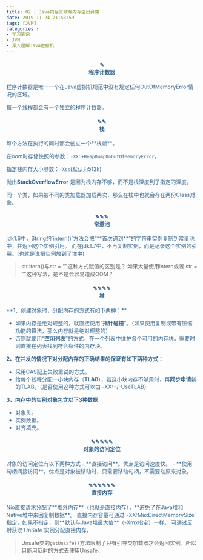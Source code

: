 ```yaml
---
title: 02 | Java内存区域与内存溢出异常
date: 2019-11-24 21:58:59
tags: [JVM]
categories :
- 学习笔记
- JVM
- 深入理解Java虚拟机
---
```


<center> <h4><font color = "#36648B">✎</br>程序计数器</center>
程序计数器是唯一一个在Java虚拟机规范中没有规定任何OutOfMemoryError情况的区域。

每一个线程都会有一个独立的程序计数器。

<center> <h4><font color = "#36648B">✎✎</br>栈</center>
每个方法在执行的同时都会创立一个**栈帧**。

在oom时存储快照的参数：`-XX:+HeapDumpOnOutOfMemoryError`。

指定栈内存大小参数：`-Xss`(默认为512k)

抛出**StackOverflowError** 是因为栈内存不够，而不是栈深度到了指定的深度。

同一个类，如果被不同的类加载器加载两次，那么在栈中也就会存在两份Class对象。

<center> <h4><font color = "#36648B">✎✎✎</br>常量池</center>
jdk1.6中，String的`intern()`方法会把“**首次遇到**”的字符串实例复制到常量池中，并返回这个实例引用。
而在jdk1.7中，不再复制实例，而是记录这个实例的引用。(也就是说把实例放到了堆中)

> str.itern()与str = ""这种方式赋值的区别是？
> 如果大量使用intern或者 str = ""这种写法，是不是会容易造成OOM？


<center> <h4><font color = "#36648B">✎✎✎✎</br>堆</center>
**1、创建对象时，分配内存的方式有如下两种：**

- 如果内存是绝对规整的，就直接使用“**指针碰撞**”。（如果使用复制或带有压缩功能的算法，那么内存就是绝对规整的）
- 否则就使用“**空闲列表**”的方式，在一个列表中维护各个可用的内存块。需要时则直接在列表找到符合条件的内存块。

**2、在并发的情况下对分配内存的正确结果的保证有如下两种方式：**

-  采用CAS配上失败重试的方式。
- 给每个线程分配一小块内存（**TLAB**），若这小块内存不够用时，再**同步申请**新的TLAB。（是否使用这种方式可以由 -XX:+/-UseTLAB）

**3、内存中的实例对象包含以下3种数据**

- 对象头。
- 实例数据。
- 对齐填充。


<center> <h4><font color = "#36648B">✎✎✎✎✎</br>对象的访问定位</center>
对象的访问定位有以下两种方式
- **直接访问**。优点是访问速度快。
- **使用句柄间接访问**。优点是对象被移动时，只需要移动句柄，不需要动原来对象。


<center> <h4><font color = "#36648B">✎✎✎✎✎✎</br>直接内存</center>
Nio直接请求分配了**堆外内存**（也就是直接内存），**避免了在Java堆和Native堆中来回复制数据**。
直接内存容量可通过`-XX:MaxDirectMemorySize`指定，如果不指定，则**默认与Java堆最大值**（-Xmx指定）一样。
可通过反射获取`UnSafe`实例分配直接内存。

> Unsafe类的`getUnsafe()`方法限制了只有引导类加载器才会返回实例。所以只能用反射的方式去使用Unsafe。